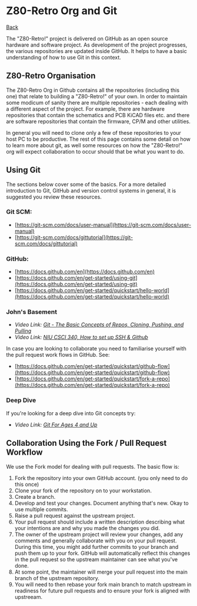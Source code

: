 # Z80-Retro Org and Git

[Back](./README.md)

The "Z80-Retro!" project is delivered on GitHub as an open source hardware and
software project.  As development of the project progresses, the various
repositories are updated inside GitHub.  It helps to have a basic understanding
of how to use Git in this context.

## Z80-Retro Organisation

The Z80-Retro Org in Github contains all the repositories (including this one)
that relate to building a "Z80-Retro!" of your own.  In order to maintain some
modicum of sanity there are multiple repositories - each dealing with a
different aspect of the project.  For example, there are hardware repositories
that contain the schematics and PCB KiCAD files etc. and there are software
repositories that contain the firmware, CP/M and other utilities.

In general you will need to clone only a few of these repositories to your host
PC to be productive.  The rest of this page contains some detail on how to
learn more about git, as well some resources on how the "Z80-Retro!" org will
expect collaboration to occur should that be what you want to do.

## Using Git

The sections below cover some of the basics.  For a more detailed introduction
to Git, GitHub and version control systems in general, it is suggested you
review these resources.

### Git SCM:

  - [https://git-scm.com/docs/user-manual](https://git-scm.com/docs/user-manual)
  - [https://git-scm.com/docs/gittutorial](https://git-scm.com/docs/gittutorial)

### GitHub:

  - [https://docs.github.com/en](https://docs.github.com/en)
  - [https://docs.github.com/en/get-started/using-git](https://docs.github.com/en/get-started/using-git)
  - [https://docs.github.com/en/get-started/quickstart/hello-world](https://docs.github.com/en/get-started/quickstart/hello-world)

### John's Basement

- _Video Link: [Git - The Basic Concepts of Repos, Cloning, Pushing, and Pulling](https://youtu.be/EJDd9z3nh3w)_
- _Video Link: [NIU CSCI 340, How to set up SSH & Github](https://youtu.be/CdZa8MzLtjQ)_

In case you are looking to collaborate you need to familiarise yourself with the
pull request work flows in GitHub.  See:

  - [https://docs.github.com/en/get-started/quickstart/github-flow](https://docs.github.com/en/get-started/quickstart/github-flow)
  - [https://docs.github.com/en/get-started/quickstart/fork-a-repo](https://docs.github.com/en/get-started/quickstart/fork-a-repo)

### Deep Dive

If you're looking for a deep dive into Git concepts try:

- _Video Link: [Git For Ages 4 and Up](https://www.youtube.com/watch?v=1ffBJ4sVUb4)_

## Collaboration Using the Fork / Pull Request Workflow

We use the Fork model for dealing with pull requests.  The basic flow is:

1. Fork the repository into your own GitHub account. (you only need to do this
   once)
2. Clone your fork of the repository on to your workstation.
3. Create a branch.
4. Develop and test your changes.  Document anything that's new.  Okay to use
   multiple commits.
5. Raise a pull request against the upstream project.
6. Your pull request should include a written description describing what your
   intentions are and why you made the changes you did.
7. The owner of the upstream project will review your changes, add any comments
   and generally collaborate with you on your pull request.  During this time,
   you might add further commits to your branch and push them up to your fork.
   GitHub will automatically reflect this changes in the pull request so the
   upstream maintainer can see what you've done.
8. At some point, the maintainer will merge your pull request into the main
   branch of the upstream repository.
9. You will need to then rebase your fork main branch to match upstream in
   readiness for future pull requests and to ensure your fork is aligned with
   upstreeam.

